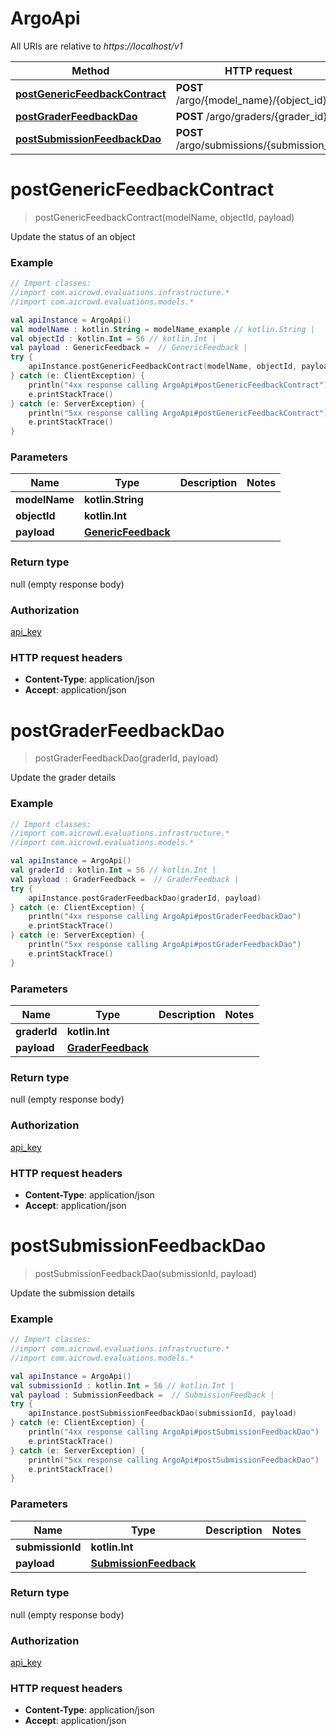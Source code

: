 # ArgoApi

All URIs are relative to *https://localhost/v1*

Method | HTTP request | Description
------------- | ------------- | -------------
[**postGenericFeedbackContract**](ArgoApi.md#postGenericFeedbackContract) | **POST** /argo/{model_name}/{object_id} | 
[**postGraderFeedbackDao**](ArgoApi.md#postGraderFeedbackDao) | **POST** /argo/graders/{grader_id} | 
[**postSubmissionFeedbackDao**](ArgoApi.md#postSubmissionFeedbackDao) | **POST** /argo/submissions/{submission_id} | 


<a name="postGenericFeedbackContract"></a>
# **postGenericFeedbackContract**
> postGenericFeedbackContract(modelName, objectId, payload)



Update the status of an object

### Example
```kotlin
// Import classes:
//import com.aicrowd.evaluations.infrastructure.*
//import com.aicrowd.evaluations.models.*

val apiInstance = ArgoApi()
val modelName : kotlin.String = modelName_example // kotlin.String | 
val objectId : kotlin.Int = 56 // kotlin.Int | 
val payload : GenericFeedback =  // GenericFeedback | 
try {
    apiInstance.postGenericFeedbackContract(modelName, objectId, payload)
} catch (e: ClientException) {
    println("4xx response calling ArgoApi#postGenericFeedbackContract")
    e.printStackTrace()
} catch (e: ServerException) {
    println("5xx response calling ArgoApi#postGenericFeedbackContract")
    e.printStackTrace()
}
```

### Parameters

Name | Type | Description  | Notes
------------- | ------------- | ------------- | -------------
 **modelName** | **kotlin.String**|  |
 **objectId** | **kotlin.Int**|  |
 **payload** | [**GenericFeedback**](GenericFeedback.md)|  |

### Return type

null (empty response body)

### Authorization

[api_key](../README.md#api_key)

### HTTP request headers

 - **Content-Type**: application/json
 - **Accept**: application/json

<a name="postGraderFeedbackDao"></a>
# **postGraderFeedbackDao**
> postGraderFeedbackDao(graderId, payload)



Update the grader details

### Example
```kotlin
// Import classes:
//import com.aicrowd.evaluations.infrastructure.*
//import com.aicrowd.evaluations.models.*

val apiInstance = ArgoApi()
val graderId : kotlin.Int = 56 // kotlin.Int | 
val payload : GraderFeedback =  // GraderFeedback | 
try {
    apiInstance.postGraderFeedbackDao(graderId, payload)
} catch (e: ClientException) {
    println("4xx response calling ArgoApi#postGraderFeedbackDao")
    e.printStackTrace()
} catch (e: ServerException) {
    println("5xx response calling ArgoApi#postGraderFeedbackDao")
    e.printStackTrace()
}
```

### Parameters

Name | Type | Description  | Notes
------------- | ------------- | ------------- | -------------
 **graderId** | **kotlin.Int**|  |
 **payload** | [**GraderFeedback**](GraderFeedback.md)|  |

### Return type

null (empty response body)

### Authorization

[api_key](../README.md#api_key)

### HTTP request headers

 - **Content-Type**: application/json
 - **Accept**: application/json

<a name="postSubmissionFeedbackDao"></a>
# **postSubmissionFeedbackDao**
> postSubmissionFeedbackDao(submissionId, payload)



Update the submission details

### Example
```kotlin
// Import classes:
//import com.aicrowd.evaluations.infrastructure.*
//import com.aicrowd.evaluations.models.*

val apiInstance = ArgoApi()
val submissionId : kotlin.Int = 56 // kotlin.Int | 
val payload : SubmissionFeedback =  // SubmissionFeedback | 
try {
    apiInstance.postSubmissionFeedbackDao(submissionId, payload)
} catch (e: ClientException) {
    println("4xx response calling ArgoApi#postSubmissionFeedbackDao")
    e.printStackTrace()
} catch (e: ServerException) {
    println("5xx response calling ArgoApi#postSubmissionFeedbackDao")
    e.printStackTrace()
}
```

### Parameters

Name | Type | Description  | Notes
------------- | ------------- | ------------- | -------------
 **submissionId** | **kotlin.Int**|  |
 **payload** | [**SubmissionFeedback**](SubmissionFeedback.md)|  |

### Return type

null (empty response body)

### Authorization

[api_key](../README.md#api_key)

### HTTP request headers

 - **Content-Type**: application/json
 - **Accept**: application/json

